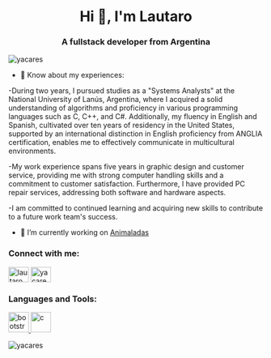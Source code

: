 <h1 align="center">Hi 👋, I'm Lautaro</h1>
<h3 align="center">A fullstack developer from Argentina</h3>

<p align="left"> <img src="https://komarev.com/ghpvc/?username=yacares&label=Profile%20views&color=0e75b6&style=flat" alt="yacares" /> </p>

- 📄 Know about my experiences:
  
-During two years, I pursued studies as a "Systems Analysts" at the National University of Lanús, Argentina, where I acquired a solid understanding of algorithms and proficiency in various programming languages such as C, C++, and C#. Additionally, my fluency in English 
 and Spanish, cultivated over ten years of residency in the United States, supported by an international distinction in English proficiency from ANGLIA certification, enables me to effectively communicate in multicultural environments.

-My work experience spans five years in graphic design and customer service, providing me with strong computer handling skills and a commitment to customer satisfaction. Furthermore, I have provided PC repair services, addressing both software and hardware aspects.

-I am committed to continued learning and acquiring new skills to contribute to a future work team's success.

- 🔭 I’m currently working on [Animaladas](https://animaladas03.vercel.app/)

<h3 align="left">Connect with me:</h3>
<p align="left">
<a href="https://linkedin.com/in/lautaro gabriel rodriguez" target="_blank"><img align="center" src="https://raw.githubusercontent.com/rahuldkjain/github-profile-readme-generator/master/src/images/icons/Social/linked-in-alt.svg" alt="lautaro gabriel rodriguez" height="30" width="40" /></a>
<a href="https://www.youtube.com/c/yacares7" target="_blank"><img align="center" src="https://raw.githubusercontent.com/rahuldkjain/github-profile-readme-generator/master/src/images/icons/Social/youtube.svg" alt="yacares7" height="30" width="40" /></a>
</p>

<h3 align="left">Languages and Tools:</h3>
<p align="left"> 
  <a href="https://getbootstrap.com" target="_blank" rel="noreferrer"> <img src="https://img.icons8.com/color/48/000000/bootstrap.png" alt="bootstrap" width="40" height="40"/> </a>
  <a href="https://www.cprogramming.com/" target="_blank" rel="noreferrer"> <img src="https://img.icons8.com/color/48/000000/c-programming.png" alt="c" width="40" height="40"/> </a>
  <!-- Agrega los otros iconos de tecnologías siguiendo el mismo formato -->
</p>

<p><img align="center" src="https://github-readme-stats.vercel.app/api/top-langs?username=yacares&show_icons=true&locale=en&layout=compact" alt="yacares" /></p>
